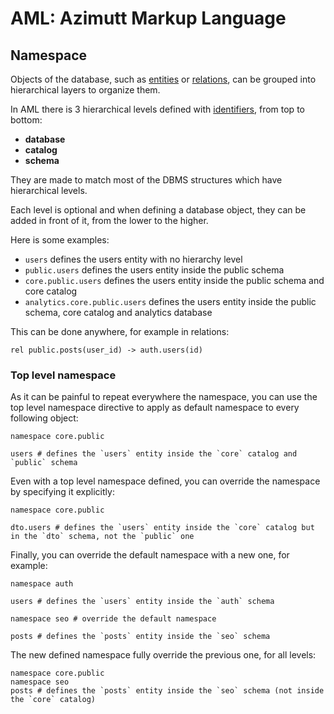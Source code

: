 # AML: Azimutt Markup Language

## Namespace

Objects of the database, such as [entities](./entity.md) or [relations](./relation.md), can be grouped into hierarchical layers to organize them.

In AML there is 3 hierarchical levels defined with [identifiers](./identifier.md), from top to bottom:

- **database**
- **catalog**
- **schema**

They are made to match most of the DBMS structures which have hierarchical levels.

Each level is optional and when defining a database object, they can be added in front of it, from the lower to the higher.

Here is some examples:

- `users` defines the users entity with no hierarchy level
- `public.users` defines the users entity inside the public schema
- `core.public.users` defines the users entity inside the public schema and core catalog
- `analytics.core.public.users` defines the users entity inside the public schema, core catalog and analytics database

This can be done anywhere, for example in relations:

```aml
rel public.posts(user_id) -> auth.users(id)
```

### Top level namespace

As it can be painful to repeat everywhere the namespace, you can use the top level namespace directive to apply as default namespace to every following object:

```aml
namespace core.public

users # defines the `users` entity inside the `core` catalog and `public` schema
```

Even with a top level namespace defined, you can override the namespace by specifying it explicitly:

```aml
namespace core.public

dto.users # defines the `users` entity inside the `core` catalog but in the `dto` schema, not the `public` one
```

Finally, you can override the default namespace with a new one, for example:

```aml
namespace auth

users # defines the `users` entity inside the `auth` schema

namespace seo # override the default namespace

posts # defines the `posts` entity inside the `seo` schema
```

The new defined namespace fully override the previous one, for all levels:

```aml
namespace core.public
namespace seo
posts # defines the `posts` entity inside the `seo` schema (not inside the `core` catalog)
```

